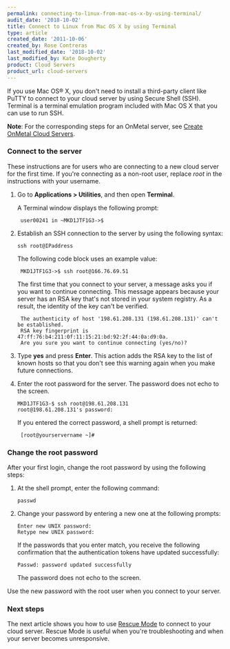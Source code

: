 ```yaml
---
permalink: connecting-to-linux-from-mac-os-x-by-using-terminal/
audit_date: '2018-10-02'
title: Connect to Linux from Mac OS X by using Terminal
type: article
created_date: '2011-10-06'
created_by: Rose Contreras
last_modified_date: '2018-10-02'
last_modified_by: Kate Dougherty
product: Cloud Servers
product_url: cloud-servers
---
```


If you use Mac OS&reg; X, you don't need to install a third-party client like
PuTTY to connect to your cloud server by using Secure Shell (SSH). Terminal
is a terminal emulation program included with Mac OS X that you can use
to run SSH.

**Note**: For the corresponding steps for an OnMetal server, see [Create OnMetal Cloud Servers](/how-to/create-onmetal-cloud-servers).

### Connect to the server

These instructions are for users who are connecting to a new cloud
server for the first time. If you're connecting as a non-root user,
replace *root* in the instructions with your username.

1.  Go to **Applications > Utilities**, and then open **Terminal**.

     A Terminal window displays the following prompt:

         user00241 in ~MKD1JTF1G3->$

2.  Establish an SSH connection to the server by using the following
    syntax:

        ssh root@IPaddress

     The following code block uses an example value:

         MKD1JTF1G3->$ ssh root@166.76.69.51

     The first time that you connect to your server, a message asks you if you
     want to continue connecting. This message appears because your
     server has an RSA key that's not stored in your system registry.
     As a result, the identity of the key can't be verified.

         The authenticity of host '198.61.208.131 (198.61.208.131)' can't be established.
         RSA key fingerprint is 47:ff:76:b4:211:0f:11:15:21:bd:92:2f:44:0a:d9:0a.
         Are you sure you want to continue connecting (yes/no)?

3.  Type **yes** and press **Enter**. This action adds the RSA key to
    the list of known hosts so that you don't see this warning again when you
    make future connections.
4.  Enter the root password for the server. The password does not echo
    to the screen.

        MKD1JTF1G3-$ ssh root@198.61.208.131
        root@198.61.208.131's password:

     If you entered the correct password, a shell prompt is returned:

         [root@yourservername ~]#

### Change the root password

After your first login, change the root password by using the following steps:

1.  At the shell prompt, enter the following command:

        passwd

2.  Change your password by entering a new one at the following prompts:

        Enter new UNIX password:
        Retype new UNIX password:

     If the passwords that you enter match, you receive the following
     confirmation that the authentication tokens have updated successfully:

        Passwd: password updated successfully

     The password does not echo to the screen.

Use the new password with the root user when you connect to your server.

### Next steps

The next article shows you how to use [Rescue Mode](/how-to/rescue-mode)
to connect to your cloud server. Rescue Mode is useful when you're
troubleshooting and when your server becomes unresponsive.
